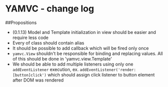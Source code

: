 YAMVC - change log
=============

##Propositions
* (0.1.13) Model and Template initialization in view should be easier and require less code
* Every of class should contain alias
* It should be possible to add callback which will be fired only once
* `yamvc.View` shouldn't be responsible for binding and replacing values. All of this should be done in 'yamvc.view.Template'
* We should be able to add multiple listeners using only one `addEventListener` execution, ex.
`addEventListener('render:[button]click')` which should assign click listener to button element after DOM was rendered
